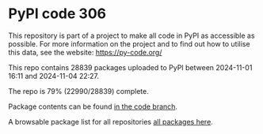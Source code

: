 # PyPI code 306

This repository is part of a project to make all code in PyPI as accessible as possible. For more information 
on the project and to find out how to utilise this data, see the website: https://py-code.org/

This repo contains 28839 packages uploaded to PyPI between 
2024-11-01 16:11 and 2024-11-04 22:27.

The repo is 79% (22990/28839) complete.

Package contents can be found [in the code branch](https://github.com/pypi-data/pypi-mirror-306/tree/code/packages).

A browsable package list for all repositories [all packages here](https://py-code.org/repositories/pypi-mirror-306).


